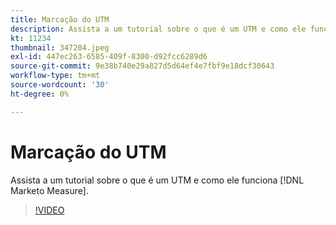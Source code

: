 ```yaml
---
title: Marcação do UTM
description: Assista a um tutorial sobre o que é um UTM e como ele funciona [!DNL Marketo Measure].
kt: 11234
thumbnail: 347204.jpeg
exl-id: 447ec263-6585-409f-8300-d92fcc6289d6
source-git-commit: 9e38b740e29a827d5d64ef4e7fbf9e18dcf30643
workflow-type: tm+mt
source-wordcount: '30'
ht-degree: 0%

---
```


# Marcação do UTM

Assista a um tutorial sobre o que é um UTM e como ele funciona [!DNL Marketo Measure].

>[!VIDEO](https://video.tv.adobe.com/v/347204/?quality=12&learn=on)
